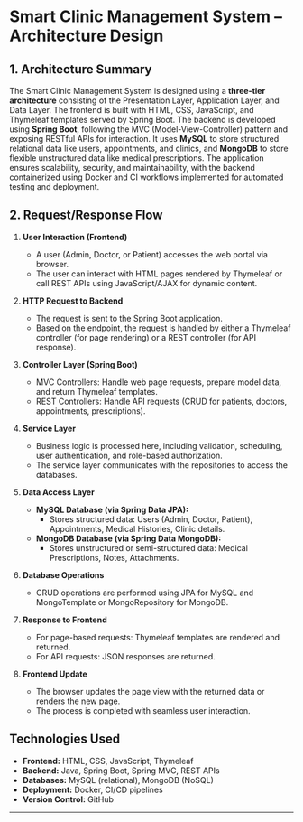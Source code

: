 # Smart Clinic Management System – Architecture Design

## 1. Architecture Summary
The Smart Clinic Management System is designed using a **three-tier architecture** consisting of the Presentation Layer, Application Layer, and Data Layer. The frontend is built with HTML, CSS, JavaScript, and Thymeleaf templates served by Spring Boot. The backend is developed using **Spring Boot**, following the MVC (Model-View-Controller) pattern and exposing RESTful APIs for interaction. It uses **MySQL** to store structured relational data like users, appointments, and clinics, and **MongoDB** to store flexible unstructured data like medical prescriptions. The application ensures scalability, security, and maintainability, with the backend containerized using Docker and CI workflows implemented for automated testing and deployment.

## 2. Request/Response Flow

1. **User Interaction (Frontend)**
   - A user (Admin, Doctor, or Patient) accesses the web portal via browser.
   - The user can interact with HTML pages rendered by Thymeleaf or call REST APIs using JavaScript/AJAX for dynamic content.

2. **HTTP Request to Backend**
   - The request is sent to the Spring Boot application.
   - Based on the endpoint, the request is handled by either a Thymeleaf controller (for page rendering) or a REST controller (for API response).

3. **Controller Layer (Spring Boot)**
   - MVC Controllers: Handle web page requests, prepare model data, and return Thymeleaf templates.
   - REST Controllers: Handle API requests (CRUD for patients, doctors, appointments, prescriptions).

4. **Service Layer**
   - Business logic is processed here, including validation, scheduling, user authentication, and role-based authorization.
   - The service layer communicates with the repositories to access the databases.

5. **Data Access Layer**
   - **MySQL Database (via Spring Data JPA):**
     - Stores structured data: Users (Admin, Doctor, Patient), Appointments, Medical Histories, Clinic details.
   - **MongoDB Database (via Spring Data MongoDB):**
     - Stores unstructured or semi-structured data: Medical Prescriptions, Notes, Attachments.

6. **Database Operations**
   - CRUD operations are performed using JPA for MySQL and MongoTemplate or MongoRepository for MongoDB.
   
7. **Response to Frontend**
   - For page-based requests: Thymeleaf templates are rendered and returned.
   - For API requests: JSON responses are returned.

8. **Frontend Update**
   - The browser updates the page view with the returned data or renders the new page.
   - The process is completed with seamless user interaction.

## Technologies Used
- **Frontend:** HTML, CSS, JavaScript, Thymeleaf
- **Backend:** Java, Spring Boot, Spring MVC, REST APIs
- **Databases:** MySQL (relational), MongoDB (NoSQL)
- **Deployment:** Docker, CI/CD pipelines
- **Version Control:** GitHub

---
